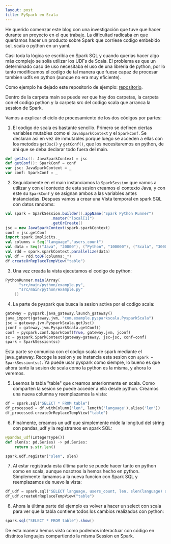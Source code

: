 ```yaml
---
layout: post
title: PySpark en Scala
---
```




He querido comenzar este blog con una investigación que tuve que hacer durante un proyecto en el que trabaje. La dificultad radicaba en que queriamos hacer un producto sobre Spark que corriese codigo embebido sql, scala o python en un yaml.

Casi toda la lógica se escribia en Spark SQL y cuando querias hacer algo más complejo se solía utilizar los UDFs de Scala.
El problema es que un determinado caso de uso necesitaba el uso de una libreria de python, por lo tanto modificamos el codigo de tal manera que fuese capaz de procesar tambien udfs en python (aunque no era muy eficiente).

Como ejemplo he dejado este repositorio de ejemplo: [repositorio](https://github.com/macwinux/pyspark-in-scala).

Dentro de la carpeta main se puede ver que hay dos carpetas, la carpeta con el codigo python y la carpeta src del codigo scala que arranca la session de Spark. 

Vamos a explicar el ciclo de procesamiento de los dos códigos por partes:

1. El codigo de scala es bastante sencillo. Primero se definen ciertas variables mutables como el `JavaSparkContext` y el `SparkConf`. Se declaran asi en vez de inmutables porque luego se acceden a ellas con los metodos `getJsc()` y `getConf()`, que los necesitaremos en python, de ahi que se deba declarar todo fuera del main.

``` scala
def getJsc(): JavaSparkContext = jsc
def getConf(): SparkConf = conf
var jsc: JavaSparkContext = _ 
var conf: SparkConf = _
```

2. Seguidamente en el main instanciamos la `SparkSession` que vamos a utilizar y con el contexto de esta sesion creamos el contexto Java, y con este su `SparkConf` y se asignan ambos a las variables antes instanciadas. Despues vamos a crear una Vista temporal en spark SQL con datos randoms:

``` scala
val spark = SparkSession.builder().appName("Spark Python Runner")
                    .master("local[1]")
                    .getOrCreate()
jsc = new JavaSparkContext(spark.sparkContext)
conf = jsc.getConf
import spark.implicits._
val columns = Seq("language","users_count")
val data = Seq(("Java", "20000"), ("Python", "100000"), ("Scala", "3000"))
val rdd = spark.sparkContext.parallelize(data)
val df = rdd.toDF(columns:_*)
df.createOrReplaceTempView("table")
```

3. Una vez creada la vista ejecutamos el codigo de python:

``` scala
PythonRunner.main(Array(
      "src/main/python/example.py",
      "src/main/python/example.py"
    ))
```

4. La parte de pyspark que busca la sesion activa por el codigo scala:

``` python
gateway = pyspark.java_gateway.launch_gateway()
java_import(gateway.jvm, "com.example.pysparkscala.PysparkScala")
jsc = gateway.jvm.PysparkScala.getJsc()
jconf = gateway.jvm.PysparkScala.getConf()
conf = pyspark.conf.SparkConf(True, gateway.jvm, jconf)
sc = pyspark.SparkContext(gateway=gateway, jsc=jsc, conf=conf)
spark = SparkSession(sc)
```

Esta parte se comunica con el codigo scala de spark mediante el java_gateway. Recoge la sesion y se instancia esta sesion con `spark = SparkSession(sc)`.
Ya puede usar pyspark como siempre, lo bueno es que ahora tanto la sesion de scala como la python es la misma, y ahora lo veremos.

5. Leemos la tabla "table" que creamos anteriormente en scala. Como comparten la sesion se puede acceder a ella desde python. Creamos una nueva columna y reemplazamos la vista:

``` python
df = spark.sql("SELECT * FROM table")
df_processed = df.withColumn("len", length('language').alias('len'))
df_processed.createOrReplaceTempView("table")
```

6. Finalmente, creamos un udf que simplemente mide la longitud del string con pandas_udf y la registramos en spark SQL:

``` python
@pandas_udf(IntegerType())
def slen(s: pd.Series) -> pd.Series:
    return s.str.len()

spark.udf.register("slen", slen)
```

7. Al estar registrada esta última parte se puede hacer tanto en python como en scala, aunque nosotros la hemos hecho en python. Simplemente llamamos a la nueva funcion con Spark SQL y reemplazamos de nuevo la vista:

``` python
df_udf = spark.sql("SELECT language, users_count, len, slen(language) as udf_len FROM table")
df_udf.createOrReplaceTempView("table")
```

8. Ahora la última parte del ejemplo es volver a hacer un select con scala para ver que la tabla contiene todos los cambios realizados con python:

``` scala
spark.sql("SELECT * FROM table").show()
```

De esta manera hemos visto como podemos interactuar con código en distintos lenguajes compartiendo la misma Session en Spark.